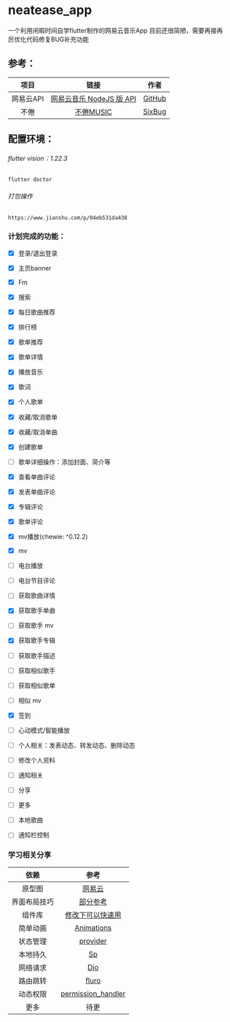 # neatease_app

一个利用闲暇时间自学flutter制作的网易云音乐App
目前还很简陋，需要再接再厉优化代码修复BUG补充功能 

## 参考：

| 项目 | 链接 | 作者 |
| :-----: | :----: | :----: |
| 网易云API | [网易云音乐 NodeJS 版 API](https://binaryify.github.io/NeteaseCloudMusicApi/#/) | [GitHub](https://github.com/Binaryify/NeteaseCloudMusicApi) |
| 不倦 | [不倦MUSIC](https://github.com/2697a/bujuan-sixbugs) | [SixBug](https://github.com/2697a) | 

## 配置环境： 
###### flutter vision：1.22.3
```
flutter doctor
```

###### 打包操作
```
https://www.jianshu.com/p/04eb531da438
```


### 计划完成的功能：

- [x] 登录/退出登录
- [x] 主页banner
- [x] Fm
- [x] 搜索
- [x] 每日歌曲推荐
- [x] 排行榜
- [x] 歌单推荐
- [x] 歌单详情
- [x] 播放音乐
- [x] 歌词
- [x] 个人歌单
- [x] 收藏/取消歌单
- [x] 收藏/取消单曲
- [x] 创建歌单
- [ ] 歌单详细操作：添加封面、简介等
- [x] 查看单曲评论
- [X] 发表单曲评论
- [X] 专辑评论
- [x] 歌单评论
- [x] mv播放(chewie: ^0.12.2)
- [x] mv 
- [ ] 电台播放
- [ ] 电台节目评论
- [ ] 获取歌曲详情
- [X] 获取歌手单曲
- [ ] 获取歌手 mv
- [X] 获取歌手专辑
- [ ] 获取歌手描述
- [ ] 获取相似歌手
- [ ] 获取相似歌单
- [ ] 相似 mv
- [x] 签到
- [ ] 心动模式/智能播放
- [ ] 个人相关：发表动态、转发动态、删除动态
- [ ] 修改个人资料
- [ ] 通知相关
- [ ] 分享
- [ ] 更多
- [ ] 本地歌曲
- [ ] 通知栏控制 
  

### 学习相关分享
| 依赖 | 参考 |  
| :-----: | :----: | 
|原型图|[网易云](https://www.xiaopiu.com/h5/byId?type=project&id=58e1d3a6770483bb5e710ae5&activePage=38)|
|界面布局技巧| [部分参考](https://www.jianshu.com/p/605610329656?utm_campaign=hugo)|
|组件库|[修改下可以快速用](https://mobile.51cto.com/ahot-622058.htm)|
| 简单动画| [Animations](https://www.jianshu.com/p/574171669896) |
| 状态管理 | [provider](https://book.flutterchina.club/chapter7/provider.html) | 
| 本地持久 | [Sp](https://www.jianshu.com/p/fa739667242a) | 
| 网络请求 | [Dio](https://blog.csdn.net/mqdxiaoxiao/article/details/102859897) | 
| 路由跳转 | [fluro](https://www.jianshu.com/p/1faaeaf4f3f7) | 
| 动态权限 | [permission_handler](https://www.uedbox.com/post/65424/) | 
| 更多 | 待更 | 

